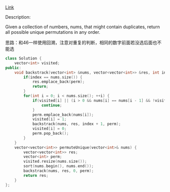 [Link](https://leetcode.cn/problems/permutations-ii/description/)

Description:

Given a collection of numbers, nums, that might contain duplicates, return all possible unique permutations in any order.

思路：和46一样使用回溯，注意对重复的判断，相同的数字前面若没选后面也不能选

```c++
class Solution {
    vector<int> visited;
public:
    void backstrack(vector<int> &nums, vector<vector<int>> &res, int index, vector<int> &perm) {
        if(index == nums.size()) {
            res.emplace_back(perm);
            return;
        }
        for(int i = 0; i < nums.size(); ++i) {
            if(visited[i] || (i > 0 && nums[i] == nums[i - 1] && !visited[i - 1])) {
                continue;
            }
            perm.emplace_back(nums[i]);
            visited[i] = 1;
            backstrack(nums, res, index + 1, perm);
            visited[i] = 0;
            perm.pop_back();
        }
    }
    vector<vector<int>> permuteUnique(vector<int>& nums) {
        vector<vector<int>> res;
        vector<int> perm;
        visited.resize(nums.size());
        sort(nums.begin(), nums.end());
        backstrack(nums, res, 0, perm);
        return res;
    }
};
```
